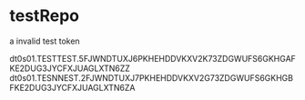 # testRepo

		
a invalid test token

dt0s01.TESTTEST.5FJWNDTUXJ6PKHEHDDVKXV2K73ZDGWUFS6GKHGAFKE2DUG3JYCFXJUAGLXTN6ZZ
dt0s01.TESNNEST.2FJWNDTUXJ7PKHEHDDVKXV2G73ZDGWUFS6GKHGBFKE2DUG3JYCFXJUAGLXTN6ZA

